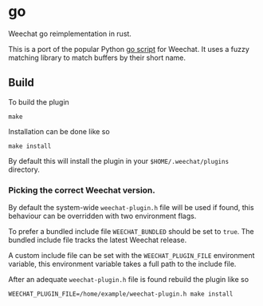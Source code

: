 # go

Weechat go reimplementation in rust.

This is a port of the popular Python [go script] for Weechat. It uses a fuzzy
matching library to match buffers by their short name.

## Build

To build the plugin
```
make
```

Installation can be done like so

```
make install
```

By default this will install the plugin in your `$HOME/.weechat/plugins` directory.

### Picking the correct Weechat version.

By default the system-wide `weechat-plugin.h` file will be used if found,
this behaviour can be overridden with two environment flags.

To prefer a bundled include file `WEECHAT_BUNDLED` should be set to `true`. The
bundled include file tracks the latest Weechat release.

A custom include file can be set with the `WEECHAT_PLUGIN_FILE` environment
variable, this environment variable takes a full path to the include file.

After an adequate `weechat-plugin.h` file is found rebuild the plugin like so

```
WEECHAT_PLUGIN_FILE=/home/example/weechat-plugin.h make install
```

[go script]: https://weechat.org/scripts/source/go.py.html/
